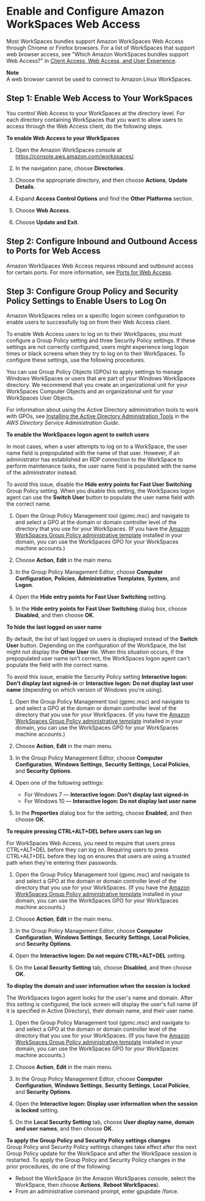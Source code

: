 # Enable and Configure Amazon WorkSpaces Web Access<a name="web-access"></a>

Most WorkSpaces bundles support Amazon WorkSpaces Web Access through Chrome or Firefox browsers\. For a list of WorkSpaces that support web browser access, see "Which Amazon WorkSpaces bundles support Web Access?" in [ Client Access, Web Access, and User Experience](https://aws.amazon.com/workspaces/faqs/#Client_Access.2C_Web_Access.2C_and_User_Experience)\.

**Note**  
A web browser cannot be used to connect to Amazon Linux WorkSpaces\.

## Step 1: Enable Web Access to Your WorkSpaces<a name="enable-web-access"></a>

You control Web Access to your WorkSpaces at the directory level\. For each directory containing WorkSpaces that you want to allow users to access through the Web Access client, do the following steps\.

**To enable Web Access to your WorkSpaces**

1. Open the Amazon WorkSpaces console at [https://console\.aws\.amazon\.com/workspaces/](https://console.aws.amazon.com/workspaces/)\.

1. In the navigation pane, choose **Directories**\.

1. Choose the appropriate directory, and then choose **Actions**, **Update Details**\.

1. Expand **Access Control Options** and find the **Other Platforms** section\.

1. Choose **Web Access**\.

1. Choose **Update and Exit**\.

## Step 2: Configure Inbound and Outbound Access to Ports for Web Access<a name="configure_inbound_outbound"></a>

Amazon WorkSpaces Web Access requires inbound and outbound access for certain ports\. For more information, see [Ports for Web Access](workspaces-port-requirements.md#web-access-ports)\.

## Step 3: Configure Group Policy and Security Policy Settings to Enable Users to Log On<a name="configure_group_policy"></a>

Amazon WorkSpaces relies on a specific logon screen configuration to enable users to successfully log on from their Web Access client\.

To enable Web Access users to log on to their WorkSpaces, you must configure a Group Policy setting and three Security Policy settings\. If these settings are not correctly configured, users might experience long logon times or black screens when they try to log on to their WorkSpaces\. To configure these settings, use the following procedures\. 

You can use Group Policy Objects \(GPOs\) to apply settings to manage Windows WorkSpaces or users that are part of your Windows WorkSpaces directory\. We recommend that you create an organizational unit for your WorkSpaces Computer Objects and an organizational unit for your WorkSpaces User Objects\.

For information about using the Active Directory administration tools to work with GPOs, see [ Installing the Active Directory Administration Tools](https://docs.aws.amazon.com/directoryservice/latest/admin-guide/ms_ad_install_ad_tools.html) in the *AWS Directory Service Administration Guide*\.

**To enable the WorkSpaces logon agent to switch users**

In most cases, when a user attempts to log on to a WorkSpace, the user name field is prepopulated with the name of that user\. However, if an administrator has established an RDP connection to the WorkSpace to perform maintenance tasks, the user name field is populated with the name of the administrator instead\.

To avoid this issue, disable the **Hide entry points for Fast User Switching** Group Policy setting\. When you disable this setting, the WorkSpaces logon agent can use the **Switch User** button to populate the user name field with the correct name\.

1. Open the Group Policy Management tool \(gpmc\.msc\) and navigate to and select a GPO at the domain or domain controller level of the directory that you use for your WorkSpaces\. \(If you have the [ Amazon WorkSpaces Group Policy administrative template](group_policy.md#gp_install_template) installed in your domain, you can use the WorkSpaces GPO for your WorkSpaces machine accounts\.\)

1. Choose **Action**, **Edit** in the main menu\.

1. In the Group Policy Management Editor, choose **Computer Configuration**, **Policies**, **Administrative Templates**, **System**, and **Logon**\. 

1. Open the **Hide entry points for Fast User Switching** setting\.

1. In the **Hide entry points for Fast User Switching** dialog box, choose **Disabled**, and then choose **OK**\.

**To hide the last logged on user name**

By default, the list of last logged on users is displayed instead of the **Switch User** button\. Depending on the configuration of the WorkSpace, the list might not display the **Other User** tile\. When this situation occurs, if the prepopulated user name isn't correct, the WorkSpaces logon agent can't populate the field with the correct name\.

To avoid this issue, enable the Security Policy setting **Interactive logon: Don't display last signed\-in** or **Interactive logon: Do not display last user name** \(depending on which version of Windows you're using\)\.

1. Open the Group Policy Management tool \(gpmc\.msc\) and navigate to and select a GPO at the domain or domain controller level of the directory that you use for your WorkSpaces\. \(If you have the [ Amazon WorkSpaces Group Policy administrative template](group_policy.md#gp_install_template) installed in your domain, you can use the WorkSpaces GPO for your WorkSpaces machine accounts\.\)

1. Choose **Action**, **Edit** in the main menu\.

1. In the Group Policy Management Editor, choose **Computer Configuration**, **Windows Settings**, **Security Settings**, **Local Policies**, and **Security Options**\. 

1. Open one of the following settings:
   + For Windows 7 — **Interactive logon: Don't display last signed\-in**
   + For Windows 10 — **Interactive logon: Do not display last user name**

1. In the **Properties** dialog box for the setting, choose **Enabled**, and then choose **OK**\.

**To require pressing CTRL\+ALT\+DEL before users can log on**

For WorkSpaces Web Access, you need to require that users press CTRL\+ALT\+DEL before they can log on\. Requiring users to press CTRL\+ALT\+DEL before they log on ensures that users are using a trusted path when they're entering their passwords\.

1. Open the Group Policy Management tool \(gpmc\.msc\) and navigate to and select a GPO at the domain or domain controller level of the directory that you use for your WorkSpaces\. \(If you have the [ Amazon WorkSpaces Group Policy administrative template](group_policy.md#gp_install_template) installed in your domain, you can use the WorkSpaces GPO for your WorkSpaces machine accounts\.\)

1. Choose **Action**, **Edit** in the main menu\.

1. In the Group Policy Management Editor, choose **Computer Configuration**, **Windows Settings**, **Security Settings**, **Local Policies**, and **Security Options**\. 

1. Open the **Interactive logon: Do not require CTRL\+ALT\+DEL** setting\.

1. On the **Local Security Setting** tab, choose **Disabled**, and then choose **OK**\.

**To display the domain and user information when the session is locked**

The WorkSpaces logon agent looks for the user's name and domain\. After this setting is configured, the lock screen will display the user's full name \(if it is specified in Active Directory\), their domain name, and their user name\.

1. Open the Group Policy Management tool \(gpmc\.msc\) and navigate to and select a GPO at the domain or domain controller level of the directory that you use for your WorkSpaces\. \(If you have the [ Amazon WorkSpaces Group Policy administrative template](group_policy.md#gp_install_template) installed in your domain, you can use the WorkSpaces GPO for your WorkSpaces machine accounts\.\)

1. Choose **Action**, **Edit** in the main menu\.

1. In the Group Policy Management Editor, choose **Computer Configuration**, **Windows Settings**, **Security Settings**, **Local Policies**, and **Security Options**\. 

1. Open the **Interactive logon: Display user information when the session is locked** setting\.

1. On the **Local Security Setting** tab, choose **User display name, domain and user names**, and then choose **OK**\.

**To apply the Group Policy and Security Policy settings changes**  
Group Policy and Security Policy settings changes take effect after the next Group Policy update for the WorkSpace and after the WorkSpace session is restarted\. To apply the Group Policy and Security Policy changes in the prior procedures, do one of the following:
+ Reboot the WorkSpace \(in the Amazon WorkSpaces console, select the WorkSpace, then choose **Actions**, **Reboot WorkSpaces**\)\.
+ From an administrative command prompt, enter gpupdate /force\.